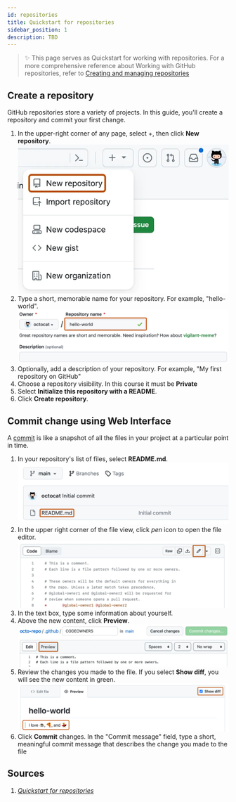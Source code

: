 ```yaml
---
id: repositories
title: Quickstart for repositories
sidebar_position: 1
description: TBD
---
```


> :sparkles: This page serves as Quickstart for working with repositories. For a more comprehensive reference about Working with GitHub repositories, refer to [Creating and managing repositories](https://docs.github.com/en/repositories/creating-and-managing-repositories)

## Create a repository

GitHub repositories store a variety of projects. In this guide, you'll create a repository and commit your first change.

1. In the upper-right corner of any page, select \+, then click **New repository**.
    ![Screenshot of the icon for creating a new repository from the \+ on the upper-right corner of any page.](../../static/img/tutorials/github/repo-create-global-nav-update.png)
2. Type a short, memorable name for your repository. For example, "hello-world".
   ![Screenshot of the first step in creating a GitHub repository. The "Repository name" field contains the text "hello-world" and is outlined in dark orange.](../../static/img/tutorials/github/create-repository-name.png)
3. Optionally, add a description of your repository. For example, "My first repository on GitHub"
4. Choose a repository visibility. In this course it must be **Private**
5. Select **Initialize this repository with a README**.
6. Click **Create repository**.

## Commit change using Web Interface

A [commit](https://docs.github.com/en/get-started/learning-about-github/github-glossary#commit) is like a snapshot of all the files in your project at a particular point in time.

1. In your repository's list of files, select **README.md**.
   ![Screenshot of a list of files in a repository. A file name, "README.md", is highlighted with an orange outline.](../../static/img/tutorials/github/create-commit-open-readme.png)
2. In the upper right corner of the file view, click _pen_ icon to open the file editor.
    ![Screenshot of the "cCode" view.](../../static/img/tutorials/github/edit-file-edit-button.png)
3. In the text box, type some information about yourself.
4. Above the new content, click **Preview**.
    ![Screenshot of the "Preview" view for a file. A checkbox labeled "Show diff" is selected, and an addition to the file is indicated by a green line marker. Both are outlined in orange.](../../static/img/tutorials/github/edit-readme-preview-changes.png)
5. Review the changes you made to the file. If you select **Show diff**, you will see the new content in green.
    ![Screenshot of the completed work.](../../static/img/tutorials/github/create-commit-review.png)
6. Click **Commit** changes. In the "Commit message" field, type a short, meaningful commit message that describes the change you made to the file

## Sources

1. <cite>[Quickstart for repositories][1]</cite>

[1]: https://docs.github.com/en/repositories/creating-and-managing-repositories/quickstart-for-repositories